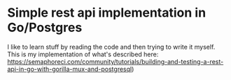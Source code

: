 # Simple rest api implementation in Go/Postgres
I like to learn stuff by reading the code and then trying to write it myself.
This is my implementation of what's described here: https://semaphoreci.com/community/tutorials/building-and-testing-a-rest-api-in-go-with-gorilla-mux-and-postgresql)

